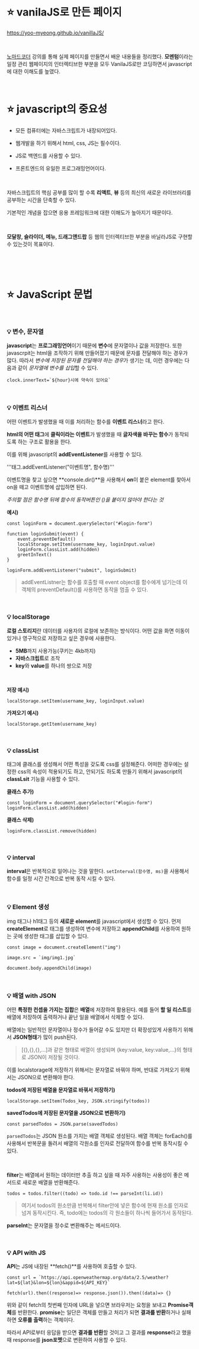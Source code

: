 # :star: vanilaJS로 만든 페이지

https://yoo-myeong.github.io/vanillaJS/

<br>

[노마드코더](https://nomadcoders.co/javascript-for-beginners) 강의를 통해 실제 페이지를 만들면서 배운 내용들을 정리했다. **모멘텀**이라는 일정 관리 웹페이지의 인터렉티브한 부분을 모두 VanilaJS로만 코딩하면서 javascript에 대한 이해도를 높였다.

<br>

# :star: javascript의 중요성

+ 모든 컴퓨터에는 자바스크립트가 내장되어있다.

+ 웹개발을 하기 위해서 html, css, JS는 필수이다.

+ JS로 백엔드를 사용할 수 있다.

+ 프론트엔드의 유일한 프로그래밍언어이다.

<br>

자바스크립트의 핵심 공부를 많이 할 수록 **리액트**, **뷰** 등의 최신의 새로운 라이브러리를 공부하는 시간을 단축할 수 있다.

기본적인 개념을 잡으면 응용 프레임워크에 대한 이해도가 높아지기 때문이다.

<br>

**모달창, 슬라이더, 메뉴, 드래그앤드랍** 등 웹의 인터렉티브한 부분을 바닐라JS로 구현할 수 있는것이 목표이다.

<br>

<br>

<br>

# :star: JavaScript 문법

<br>

### :bulb: 변수, 문자열

**javascript**는 **프로그래밍언어**이기 때문에 **변수**에 문자열이나 값을 저장한다.
또한 javascrpit는 html을 조작하기 위해 만들어졌기 때문에 문자를 전달해야 하는 경우가 많다. 따라서 *변수에 저장된 문자를 전달해야 하는 경우*가 생기는 데, 이런 경우에는 다음과 같이 *문자열에 변수를 삽입*할 수 있다.

```
clock.innerText=`${hour}시에 약속이 있어요`
```

<br>

### :bulb: 이벤트 리스너

어떤 이벤트가 발생했을 때 이를 처리하는 함수를 **이벤트 리스너**라고 한다.

**html의 어떤 태그**에 **클릭이라는 이벤트**가 발생했을 때 **글자색을 바꾸는 함수**가 동작되도록 하는 구조로 활용을 한다.

이를 위해 javascript의 **addEventListener**를 사용할 수 있다.

'''태그.addEventListener("이벤트명", 함수명)'''

이벤트명을 찾고 싶으면 **console.dir()**을 사용해서 **on**이 붙은 element를 찾아서 on을 떼고 이벤트명에 삽입하면 된다.

*주의할 점은 함수명 뒤에 함수의 동작버튼인 ()을 붙이지 않아야 한다는 것*

**예시)**

```
const loginForm = document.querySelector("#login-form")

function loginSubmit(event) {
    event.preventDefault()
    localStorage.setItem(username_key, loginInput.value)
    loginForm.classList.add(hidden)
    greetInText()
}

loginForm.addEventListener("submit", loginSubmit)
```

> addEventListner는 함수를 호출할 때 event object를 함수에게 넘기는데 이 객체의 preventDefault()를 사용하면 동작을 멈출 수 있다.

<br>

### :bulb: localStorage

**로컬 스토리지**란 데이터를 사용자의 로컬에 보존하는 방식이다.
어떤 값을 화면 이동이 있거나 영구적으로 저장하고 싶은 경우에 사용한다.

+ **5MB**까지 사용가능(쿠키는 4kb까지)
+ **자바스크립트**로 조작
+ **key**와 **value**를 하나의 쌍으로 저장

<br>

**저장 예시)**
```
localStorage.setItem(username_key, loginInput.value)
```

**가져오기 예시)**
```
localStorage.getItem(username_key)
```

<br>

### :bulb: classList

태그에 클래스를 생성해서 어떤 특성을 갖도록 css를 설정해준다. 어떠한 경우에는 설정한 css의 속성이 적용되기도 하고, 안되기도 하도록 만들기 위해서 javascript의 **classLsit** 기능을 사용할 수 있다.


**클래스 추가)**
```
const loginForm = document.querySelector("#login-form")
loginForm.classList.add(hidden)
```

**클래스 삭제)**
```
loginForm.classList.remove(hidden)
```

<br>

### :bulb: interval

**interval**은 반복적으로 일어나는 것을 말한다. 
```setInterval(함수명, ms)```을 사용해서 함수를 일정 시간 간격으로 반복 동작 시킬 수 있다.

<br>

### :bulb: Element 생성

img 태그나 h1태그 등의 **새로운 element**를 javascript에서 생성할 수 있다. 먼저 **createElement**로 태그를 생성하여 변수에 저장하고 **appendChild**를 사용하여 원하는 곳에 생성한 태그를 삽입할 수 있다.

```
const image = document.createElement("img")

image.src = `img/img1.jpg`

document.body.appendChild(image)
```

<br>

### :bulb: 배열 with JSON

어떤 **특정한 컨셉을 가지는 집합**은 **배열**에 저장하여 활용된다.
예를 들어 **할 일 리스트**를 배열에 저장하여 출력하거나 끝난 일을 배열에서 삭제할 수 있다.

배열에는 일반적인 문자열이나 정수가 들어갈 수도 있지만 더 확장성있게 사용하기 위해서 **JSON형태**가 많이 push된다.

> [{},{},{},...]과 같은 형태로 배열이 생성되며 {key:value, key:value,...}의 형태로 JSON이 저장될 것이다.

이를 localstorage에 저장하기 위해서는 문자열로 바꿔야 하며, 반대로 가져오기 위해서는 JSON으로 변환해야 한다.

**todos에 저장된 배열을 문자열로 바꿔서 저장하기)**
```
localStorage.setItem(Todos_key, JSON.stringify(todos))
```

**savedTodos에 저장된 문자열을 JSON으로 변환하기)**
```
const parsedTodos = JSON.parse(savedTodos)
```

```parsedTodos```는 JSON 원소를 가지는 배열 객체로 생성된다. 배열 객체는 forEach()를 사용해서 반복문을 돌려서 배열의 각원소를 인자로 전달하여 함수를 반복 동작시킬 수 있다.

<br>

**filter**는 배열에서 원하는 데이터만 추출 하고 싶을 때 자주 사용하는 사용성이 좋은 메서드로 새로운 배열을 반환해준다.

```
todos = todos.filter((todo) => todo.id !== parseInt(li.id))
```

> 여기서 todos의 원소만큼 반복해서 filter안에 넣은 함수에 현재 원소를 인자로 넘겨 동작시킨다. 즉, todo에는 todos의 각 원소들이 하나씩 들어가서 동작된다.

**parseInt**는 문자열을 정수로 변환해주는 메서드이다.

<br>

### :bulb: API with JS

**API**는 JS에 내장된 **fetch()**를 사용하여 호출할 수 있다.

```
const url = `https://api.openweathermap.org/data/2.5/weather?lat=${lat}&lon=${lon}&appid=${API_KEY}`

fetch(url).then((response)=> response.json()).then((data)=> {}
```

위와 같이 fetch의 첫번째 인자에 URL을 넣으면 브라우저는 요청을 보내고 **Promise객체**를 반환한다. 
**promise**는 일단은 객체를 만들고 처리가 되면 **결과를 반환**하거나 실패하면 **오류를 출력**하는 객체이다.

따라서 API로부터 응답을 받으면 **결과를 반환**할 것이고 그 결과를 **response**라고 했을 때 response를 **json포멧**으로 변환하여 사용할 수 있다.
